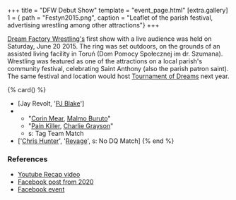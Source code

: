 +++
title = "DFW Debut Show"
template = "event_page.html"
[extra.gallery]
1 = { path = "Festyn2015.png", caption = "Leaflet of the parish festival, advertising wrestling among other attractions"}
+++

[Dream Factory Wrestling's](@/o/dfw.md) first show with a live audience was held on Saturday, June 20 2015. The ring was set outdoors, on the grounds of an assisted living facility in Toruń (Dom Pomocy Społecznej im dr. Szumana). Wrestling was featured as one of the attractions on a local parish's community festival, celebrating Saint Anthony (also the parish patron saint).
The same festival and location would host [Tournament of Dreams](@/e/dfw/2016-06-11-dfw-tournament-of-dreams-1.md) next year.

{% card() %}
- [Jay Revolt, '[PJ Blake](@/w/pj-blake.md)']
- - "[Corin Mear](@/w/corin-mear.md), [Malmo Buruto](@/w/malmo-buruto.md)"
  - "[Pain Killer](@/w/pain-killer.md), [Charlie Grayson](@/w/madman-charlie.md)"
  - s: Tag Team Match
- ['[Chris Hunter](@/w/chris-hunter.md)', '[Revage](@/w/rafael-kid.md)', s: No DQ Match]
{% end %}

### References

* [Youtube Recap video](https://www.youtube.com/watch?v=iWOEu1OakYk)
* [Facebook post from 2020](https://www.facebook.com/DreamFactoryWrestling/posts/pfbid02VbF5zWtSJw2qUi94o9jtEkUe2ZoiFfVTc4uyUpLnhUACHgtwcFssrgWC6KMjAQMgl)
* [Facebook event](https://www.facebook.com/events/387898834729356/)
